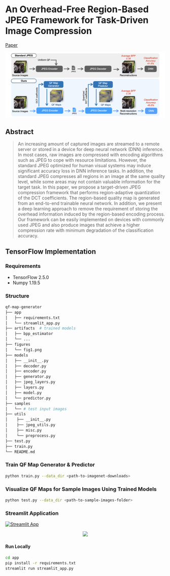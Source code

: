 # An Overhead-Free Region-Based JPEG Framework for Task-Driven Image Compression

[Paper](https://www.sciencedirect.com/science/article/abs/pii/S016786552200349X)

<p align='center'>
    <img src='./figures/fig1.png' width='600px'/>
</p>

## Abstract
>An increasing amount of captured images are streamed to a remote server or stored in a device for deep neural network (DNN) inference. In most cases, raw images are compressed with encoding algorithms such as JPEG to cope with resource limitations. However, the standard JPEG optimized for human visual systems may induce significant accuracy loss in DNN inference tasks. In addition, the standard JPEG compresses all regions in an image at the same quality level, while some areas may not contain valuable information for the target task. In this paper, we propose a target-driven JPEG compression framework that performs region-adaptive quantization of the DCT coefficients. The region-based quality map is generated from an end-to-end trainable neural network. In addition, we present a deep learning approach to remove the requirement of storing the overhead information induced by the region-based encoding process. Our framework can be easily implemented on devices with commonly used JPEG and also produce images that achieve a higher compression rate with minimum degradation of the classification accuracy.


## TensorFlow Implementation
### Requirements
- TensorFlow 2.5.0
- Numpy 1.19.5

### Structure
```bash
qf-map-generator
├── app
│   ├── requirements.txt
│   └── streamlit_app.py
├── artifacts  # trained models
│   ├── bpp_estimator
│   └── ...
├── figures
│   └── fig1.png
├── models
│   ├── __init__.py
│   ├── decoder.py
│   ├── encoder.py
│   ├── generator.py
│   ├── jpeg_layers.py
│   ├── layers.py
│   ├── model.py
│   └── predictor.py
├── samples
│   └── # test input images
├── utils
│    ├── __init__.py
│    ├── jpeg_utils.py
│    ├── misc.py
│    └── preprocess.py
├── test.py
├── train.py
└── README.md
```

### Train QF Map Generator & Predictor
```bash
python train.py --data_dir <path-to-imagenet-downloads>
```

### Visualize QF Maps for Sample Images Using Trained Models
```bash
python test.py --data_dir <path-to-sample-images-folder>
```

### Streamlit Application

[![Streamlit App](https://static.streamlit.io/badges/streamlit_badge_black_white.svg)](https://qf-map-generator.streamlit.app/)

<p align='center'>
    <img src='./figures/fig_app.gif' width='400px'/>
</p>


#### Run Locally

```bash
cd app
pip install -r requirements.txt
streamlit run streamlit_app.py
```
